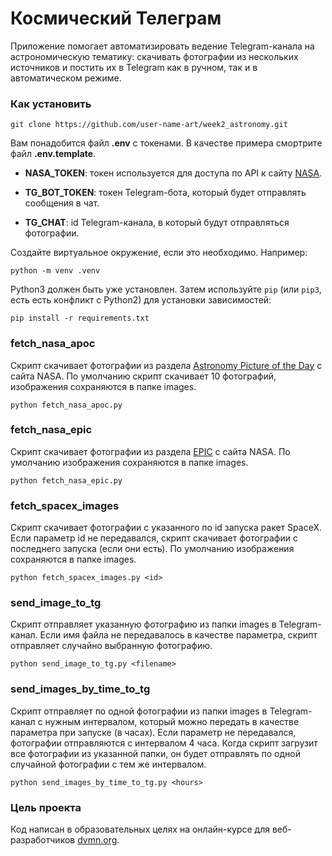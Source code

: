 # Космический Телеграм

Приложение помогает автоматизировать ведение Telegram-канала на астрономическую тематику: скачивать фотографии из нескольких источников и постить их в Telegram как в ручном, так и в автоматическом режиме.

### Как установить
```
git clone https://github.com/user-name-art/week2_astronomy.git
```

Вам понадобится файл **.env** с токенами. В качестве примера смортрите файл **.env.template**.

* **NASA_TOKEN**: токен используется для доступа по API к сайту [NASA](https://api.nasa.gov/).

* **TG_BOT_TOKEN**: токен Telegram-бота, который будет отправлять сообщения в чат. 

* **TG_CHAT**: id Telegram-канала, в который будут отправляться фотографии. 

Создайте виртуальное окружение, если это необходимо. Например:
```
python -m venv .venv
```

Python3 должен быть уже установлен. 
Затем используйте `pip` (или `pip3`, есть есть конфликт с Python2) для установки зависимостей:
```
pip install -r requirements.txt
```
### fetch_nasa_apoc
Скрипт скачивает фотографии из раздела [Astronomy Picture of the Day](https://apod.nasa.gov/apod/astropix.html) с сайта NASA. По умолчанию скрипт скачивает 10 фотографий, изображения сохраняются в папке images.
```
python fetch_nasa_apoc.py
```

### fetch_nasa_epic
Скрипт скачивает фотографии из раздела [EPIC](https://epic.gsfc.nasa.gov/) с сайта NASA. По умолчанию изображения сохраняются в папке images.
```
python fetch_nasa_epic.py
```

### fetch_spacex_images
Скрипт скачивает фотографии с указанного по id запуска ракет SpaceX. Если параметр id не передавался, скрипт скачивает фотографии с последнего запуска (если они есть). По умолчанию изображения сохраняются в папке images.
```
python fetch_spacex_images.py <id>
```

### send_image_to_tg
Скрипт отправляет указанную фотографию из папки images в Telegram-канал. Если имя файла не передавалось в качестве параметра, скрипт отправляет случайно выбранную фотографию.
```
python send_image_to_tg.py <filename>
```

### send_images_by_time_to_tg
Скрипт отправляет по одной фотографии из папки images в Telegram-канал с нужным интервалом, который можно передать в качестве параметра при запуске (в часах). Если параметр не передавался, фотографии отправляются с интервалом 4 часа.
Когда скрипт загрузит все фотографии из указанной папки, он будет отправлять по одной случайной фотографии с тем же интервалом.
```
python send_images_by_time_to_tg.py <hours>
```

### Цель проекта

Код написан в образовательных целях на онлайн-курсе для веб-разработчиков [dvmn.org](https://dvmn.org/).
